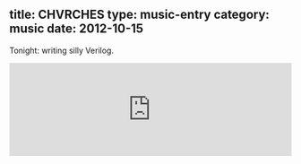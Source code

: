 title: CHVRCHES
type: music-entry
category: music
date: 2012-10-15
---

Tonight: writing silly Verilog.

<iframe width="100%" height="166" scrolling="no" frameborder="no" src="http://w.soundcloud.com/player/?url=http%3A%2F%2Fapi.soundcloud.com%2Ftracks%2F60173536&show_artwork=true"></iframe>
